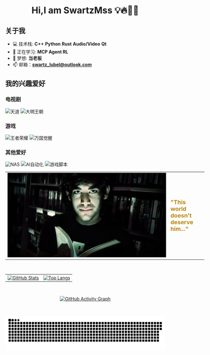 <h1 align="center">Hi,I am SwartzMss 💡🔥🚀😎</h1>

## 关于我
- 💻 技术栈: **C++** **Python** **Rust** **Audio/Video** **Qt**
- 🤖 正在学习: **MCP Agent RL**
- 🌱 梦想: **当老板**
- 📫 邮箱：**swartz_lubel@outlook.com**



## 我的兴趣爱好

### 电视剧
![天道](https://img.shields.io/badge/-天道-blue?style=for-the-badge)
![大明王朝](https://img.shields.io/badge/-大明王朝-blue?style=for-the-badge)

### 游戏
![王者荣耀](https://img.shields.io/badge/-王者荣耀-red?style=for-the-badge)
![万国觉醒](https://img.shields.io/badge/-万国觉醒-red?style=for-the-badge)

### 其他爱好
![NAS](https://img.shields.io/badge/-NAS-green?style=for-the-badge)
![AI自动化](https://img.shields.io/badge/-AI自动化-green?style=for-the-badge)
![游戏脚本](https://img.shields.io/badge/游戏脚本-purple?style=for-the-badge)

<table align="center" style="width:650px; table-layout: fixed;">
  <tr>
    <td valign="middle" style="width:500px;">
      <img src="images/aaron_2.jpg" alt="swartzAaron" width="550" />
    </td>
  <td valign="middle" style="width:100px;">
    <p style="font-size:18px;">
      <strong><font color="#B8860B">"This world doesn't deserve him..."</font></strong>
    </p>
  </td>
  </tr>
</table>

<br />

<!-- GitHub Stats 和 Top Langs 卡片 -->
<table align="center" style="width:500px;">
  <tr>
    <td>
    <a href="https://github.com/anuraghazra/github-readme-stats">
      <img src="https://github-readme-stats.vercel.app/api?username=SwartzMss&show_icons=true&theme=radical" alt="GitHub Stats" />
    </a>
    </td>
    <td>
      <a href="https://github.com/anuraghazra/github-readme-stats">
        <img src="https://github-readme-stats.vercel.app/api/top-langs/?username=SwartzMss&layout=compact&custom_title=%20Used%20Languages&langs_count=4&theme=radical" alt="Top Langs" />
      </a>
    </td>
  </tr>
</table>

<br />

<!-- GitHub Activity Graph -->
<p align="center">
  <a href="https://github.com/anuraghazra/github-readme-activity-graph">
    <img src="https://github-readme-activity-graph.vercel.app/graph?username=SwartzMss&area=true&hide_border=true&theme=dracula" alt="GitHub Activity Graph" width="800" />
  </a>
</p>

<br />

<!-- Contribution Grid Snake Animation -->
<p align="center">
  <picture>
    <source media="(prefers-color-scheme: dark)" srcset="https://raw.githubusercontent.com/Fankouzu/Fankouzu/output/github-contribution-grid-snake-dark.svg">
    <source media="(prefers-color-scheme: light)" srcset="https://raw.githubusercontent.com/Fankouzu/Fankouzu/output/github-contribution-grid-snake.svg">
    <img alt="GitHub Contribution Grid Snake Animation" src="https://raw.githubusercontent.com/Fankouzu/Fankouzu/output/github-contribution-grid-snake.svg"  width="850">
  </picture>
</p>
